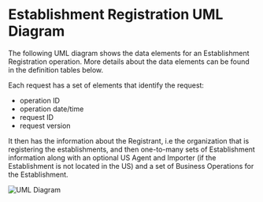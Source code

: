 # Establishment Registration UML Diagram
The following UML diagram shows the data elements for an Establishment Registration operation.  More details about the data elements can be found in the definition tables below.

Each request has a set of elements that identify the request:
* operation ID
* operation date/time
* request ID
* request version

It then has the information about the Registrant, i.e the organization that is registering the establishments, and then one-to-many sets of Establishment information along with an optional US Agent and Importer (if the Establishment is not located in the US) and a set of Business Operations for the Establishment.

![UML Diagram](EstablishmentRegistrationLogicalModel.png)